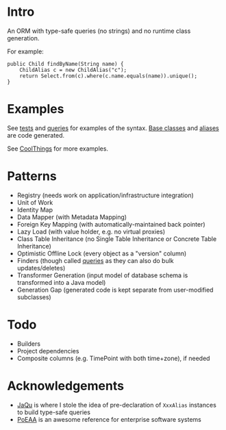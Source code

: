
Intro
=====

An ORM with type-safe queries (no strings) and no runtime class generation.

For example:

    public Child findByName(String name) {
        ChildAlias c = new ChildAlias("c");
        return Select.from(c).where(c.name.equals(name)).unique();
    }

Examples
========

See [tests][1] and [queries][2] for examples of the syntax. [Base classes][3] and [aliases][4] are code generated.

See [CoolThings][7] for more examples.

[1]: master/Features/tests/features/domain/ChildTest.java
[2]: master/Features/src/main/features/domain/queries/ChildQueries.java
[3]: master/Features/src/codegen/features/domain/ChildCodegen.java
[4]: master/Features/src/codegen/features/domain/queries/ChildAlias.java
[7]: master/Documentation/CoolThings.md

Patterns
========

* Registry (needs work on application/infrastructure integration)
* Unit of Work
* Identity Map
* Data Mapper (with Metadata Mapping)
* Foreign Key Mapping (with automatically-maintained back pointer)
* Lazy Load (with value holder, e.g. no virtual proxies)
* Class Table Inheritance (no Single Table Inheritance or Concrete Table Inheritance)
* Optimistic Offline Lock (every object as a "version" column)
* Finders (though called [queries][2] as they can also do bulk updates/deletes)
* Transformer Generation (input model of database schema is transformed into a Java model)
* Generation Gap (generated code is kept separate from user-modified subclasses)

Todo
====

* Builders
* Project dependencies
* Composite columns (e.g. TimePoint with both time+zone), if needed

Acknowledgements
================

* [JaQu][5] is where I stole the idea of pre-declaration of `XxxAlias` instances to build type-safe queries
* [PoEAA][6] is an awesome reference for enterprise software systems

[5]: http://h2database.com/html/jaqu.html
[6]: http://martinfowler.com/books.html#eaa

